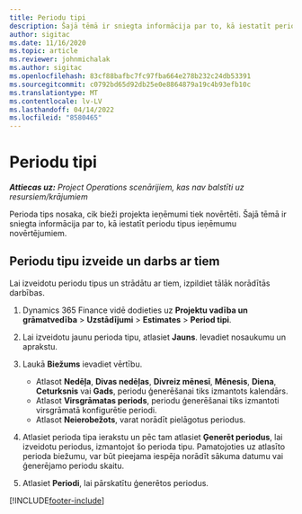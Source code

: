 ```yaml
---
title: Periodu tipi
description: Šajā tēmā ir sniegta informācija par to, kā iestatīt periodu tipus ieņēmumu novērtējumiem.
author: sigitac
ms.date: 11/16/2020
ms.topic: article
ms.reviewer: johnmichalak
ms.author: sigitac
ms.openlocfilehash: 83cf88bafbc7fc97fba664e278b232c24db53391
ms.sourcegitcommit: c0792bd65d92db25e0e8864879a19c4b93efb10c
ms.translationtype: MT
ms.contentlocale: lv-LV
ms.lasthandoff: 04/14/2022
ms.locfileid: "8580465"
---
```

# <a name="period-types"></a>Periodu tipi

_**Attiecas uz:** Project Operations scenārijiem, kas nav balstīti uz resursiem/krājumiem_

Perioda tips nosaka, cik bieži projekta ieņēmumi tiek novērtēti. Šajā tēmā ir sniegta informācija par to, kā iestatīt periodu tipus ieņēmumu novērtējumiem. 

## <a name="create-and-work-with-period-types"></a>Periodu tipu izveide un darbs ar tiem
Lai izveidotu periodu tipus un strādātu ar tiem, izpildiet tālāk norādītās darbības.

1. Dynamics 365 Finance vidē dodieties uz **Projektu vadība un grāmatvedība** > **Uzstādījumi** > **Estimates** > **Period tipi**.
2. Lai izveidotu jaunu perioda tipu, atlasiet **Jauns**. Ievadiet nosaukumu un aprakstu.
3. Laukā **Biežums** ievadiet vērtību.

    - Atlasot **Nedēļa**, **Divas nedēļas**, **Divreiz mēnesī**, **Mēnesis**, **Diena**, **Ceturksnis** vai **Gads**, periodu ģenerēšanai tiks izmantots kalendārs. 
    - Atlasot **Virsgrāmatas periods**, periodu ģenerēšanai tiks izmantoti virsgrāmatā konfigurētie periodi.
    - Atlasot **Neierobežots**, varat norādīt pielāgotus periodus.
4. Atlasiet perioda tipa ierakstu un pēc tam atlasiet **Ģenerēt periodus**, lai izveidotu periodus, izmantojot šo perioda tipu. Pamatojoties uz atlasīto perioda biežumu, var būt pieejama iespēja norādīt sākuma datumu vai ģenerējamo periodu skaitu.
5. Atlasiet **Periodi**, lai pārskatītu ģenerētos periodus.



[!INCLUDE[footer-include](../includes/footer-banner.md)]